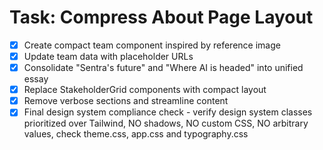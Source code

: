 # Task: Compress About Page Layout

- [x] Create compact team component inspired by reference image
- [x] Update team data with placeholder URLs
- [x] Consolidate "Sentra's future" and "Where AI is headed" into unified essay
- [x] Replace StakeholderGrid components with compact layout
- [x] Remove verbose sections and streamline content
- [x] Final design system compliance check - verify design system classes prioritized over Tailwind, NO shadows, NO custom CSS, NO arbitrary values, check theme.css, app.css and typography.css